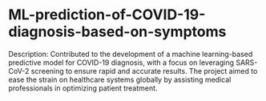 # ML-prediction-of-COVID-19-diagnosis-based-on-symptoms
Description:
Contributed to the development of a machine learning-based predictive model for COVID-19 diagnosis, with a focus on leveraging SARS-CoV-2 screening to ensure rapid and accurate results. The project aimed to ease the strain on healthcare systems globally by assisting medical professionals in optimizing patient treatment.
